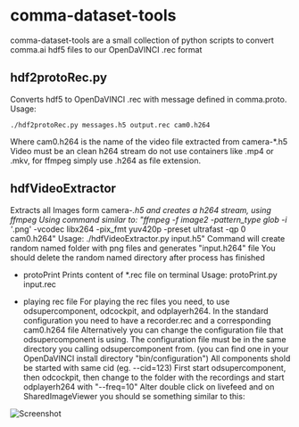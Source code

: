 # comma-dataset-tools

comma-dataset-tools are a small collection of python scripts to convert comma.ai hdf5 files to our OpenDaVINCI .rec format

## hdf2protoRec.py
Converts hdf5 to OpenDaVINCI .rec with message defined in comma.proto. 
Usage:

    ./hdf2protoRec.py messages.h5 output.rec cam0.h264

Where cam0.h264 is the name of the video file extracted from camera-*.h5
Video must be an clean h264 stream do not use containers like .mp4 or .mkv, for ffmpeg simply
use .h264 as file extension.


## hdfVideoExtractor
Extracts all Images form camera-*.h5 and creates a h264 stream, using ffmpeg 
Using command similar to:
"ffmpeg -f image2 -pattern_type glob -i '*.png' -vcodec libx264 -pix_fmt yuv420p -preset ultrafast -qp 0 cam0.h264"
Usage: ./hdfVideoExtractor.py input.h5"
Command will create random named folder with png files and generates "input.h264" file
You should delete the random named directory after process has finished

*  protoPrint
Prints content of *.rec file on terminal
Usage:  protoPrint.py input.rec



* playing rec file
For playing the rec files you need, to use odsupercomponent, odcockpit, and odplayerh264. In the standard configuration you need to have a recorder.rec and a corresponding cam0.h264 file
Alternatively you can change the configuration file that odsupercomponent is using. The configuration file must be in the same directory you calling odsupercomponent from.
(you can find one in your OpenDaVINCI install directory "bin/configuration")
All components shold be started with same cid (eg. --cid=123)
First start odsupercomponent, then odcockpit, then change to the folder with the recordings and start odplayerh264 with "--freq=10"
Alter double click on livefeed and on SharedImageViewer you should se something similar to this:

<img src="https://cloud.githubusercontent.com/assets/1830710/17625826/ca3ae1ee-60aa-11e6-86e2-a79d32d8ff50.png" alt="Screenshot">
